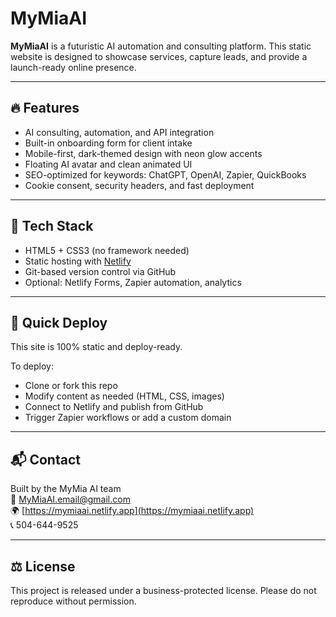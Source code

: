 # MyMiaAI

**MyMiaAI** is a futuristic AI automation and consulting platform. This static website is designed to showcase services, capture leads, and provide a launch-ready online presence.

---

## 🔥 Features

- AI consulting, automation, and API integration
- Built-in onboarding form for client intake
- Mobile-first, dark-themed design with neon glow accents
- Floating AI avatar and clean animated UI
- SEO-optimized for keywords: ChatGPT, OpenAI, Zapier, QuickBooks
- Cookie consent, security headers, and fast deployment

---

## 🧠 Tech Stack

- HTML5 + CSS3 (no framework needed)
- Static hosting with [Netlify](https://netlify.com)
- Git-based version control via GitHub
- Optional: Netlify Forms, Zapier automation, analytics

---

## 🚀 Quick Deploy

This site is 100% static and deploy-ready.

To deploy:
- Clone or fork this repo
- Modify content as needed (HTML, CSS, images)
- Connect to Netlify and publish from GitHub
- Trigger Zapier workflows or add a custom domain

---

## 📬 Contact

Built by the MyMia AI team  
📧 [MyMiaAI.email@gmail.com](mailto:MyMiaAI.email@gmail.com)  
🌍 [https://mymiaai.netlify.app](https://mymiaai.netlify.app)  
📞 504-644-9525

---

## ⚖️ License

This project is released under a business-protected license. Please do not reproduce without permission.
